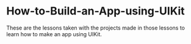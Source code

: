 # How-to-Build-an-App-using-UIKit
These are the lessons taken with the projects made in those lessons to learn how to make an app using UIKit.
